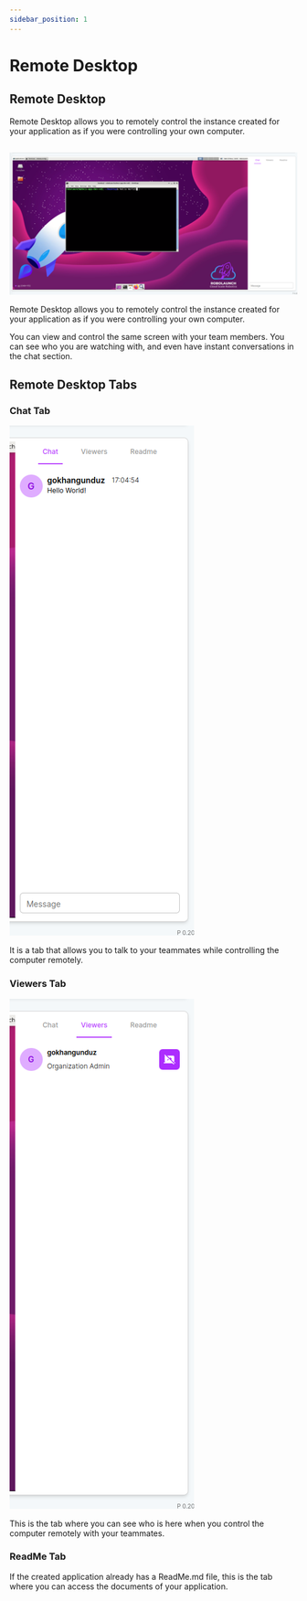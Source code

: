 ```yaml
---
sidebar_position: 1
---
```


# Remote Desktop

## Remote Desktop

Remote Desktop allows you to remotely control the instance created for your application as if you were controlling your own computer.

##

![Remote Desktop allows you to remotely control the instance created for your application as if you were controlling your own computer.](./img/vdi.png)

Remote Desktop allows you to remotely control the instance created for your application as if you were controlling your own computer.

You can view and control the same screen with your team members. You can see who you are watching with, and even have instant conversations in the chat section.

## Remote Desktop Tabs

### Chat Tab

![It is a tab that allows you to talk to your teammates while controlling the computer remotely.](./img/vdi-chat.png)

It is a tab that allows you to talk to your teammates while controlling the computer remotely.

### Viewers Tab

![This is the tab where you can see who is here when you control the computer remotely with your teammates.](./img/vdi-viewers.png)

This is the tab where you can see who is here when you control the computer remotely with your teammates.

### ReadMe Tab

If the created application already has a ReadMe.md file, this is the tab where you can access the documents of your application.
